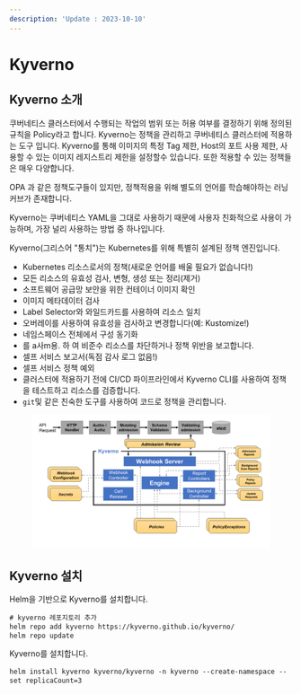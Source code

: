```yaml
---
description: 'Update : 2023-10-10'
---
```


# Kyverno

## Kyverno 소개



쿠버네티스 클러스터에서 수행되는 작업의 범위 또는 허용 여부를 결정하기 위해 정의된 규칙을 Policy라고 합니다. Kyverno는 정책을 관리하고 쿠버네티스 클러스터에 적용하는 도구 입니다. Kyverno를 통해 이미지의 특정 Tag 제한, Host의 포트 사용 제한, 사용할 수 있는 이미지 레지스트리 제한을 설정할수 있습니다. 또한 적용할 수 있는 정책들은 매우 다양합니다.

OPA 과 같은 정책도구들이 있지만, 정책적용을 위해 별도의 언어를 학습해야하는 러닝커브가 존재합니다.

Kyverno는 쿠버네티스 YAML을 그대로 사용하기 때문에 사용자 친화적으로 사용이 가능하며, 가장 널리 사용하는 방법 중 하나입니다.



Kyverno(그리스어 "통치")는 Kubernetes를 위해 특별히 설계된 정책 엔진입니다.

* Kubernetes 리소스로서의 정책(새로운 언어를 배울 필요가 없습니다!)
* 모든 리소스의 유효성 검사, 변형, 생성 또는 정리(제거)
* 소프트웨어 공급망 보안을 위한 컨테이너 이미지 확인
* 이미지 메타데이터 검사
* Label Selector와 와일드카드를 사용하여 리소스 일치
* 오버레이를 사용하여 유효성을 검사하고 변경합니다(예: Kustomize!)
* 네임스페이스 전체에서 구성 동기화
* 를  a사m용. 하 여 비준수 리소스를 차단하거나 정책 위반을 보고합니다.
* 셀프 서비스 보고서(독점 감사 로그 없음!)
* 셀프 서비스 정책 예외
* 클러스터에 적용하기 전에 CI/CD 파이프라인에서 Kyverno CLI를 사용하여 정책을 테스트하고 리소스를 검증합니다.
* `git`및 같은 친숙한 도구를 사용하여 코드로 정책을 관리합니다.



<figure><img src="../.gitbook/assets/image (500).png" alt=""><figcaption></figcaption></figure>

## Kyverno 설치

Helm을 기반으로 Kyverno를 설치합니다.

```
# kyverno 레포지토리 추가
helm repo add kyverno https://kyverno.github.io/kyverno/
helm repo update

```

Kyverno를 설치합니다.

```
helm install kyverno kyverno/kyverno -n kyverno --create-namespace --set replicaCount=3

```

